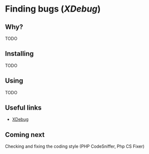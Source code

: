 # Finding bugs (_XDebug_)

## Why?

TODO

## Installing

TODO

## Using

TODO

## Useful links

* [XDebug](https://xdebug.org/)

## Coming next

Checking and fixing the coding style (PHP CodeSniffer, Php CS Fixer)
